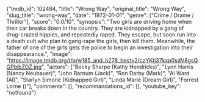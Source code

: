 {"tmdb_id": 102484, "title": "Wrong Way", "original_title": "Wrong Way", "slug_title": "wrong-way", "date": "1972-01-01", "genre": ["Crime / Drame / Thriller"], "score": "0.0/10", "synopsis": "Two girls are driving home when their car breaks down in the country. They are kidnapped by a gang of drug-crazed hippies, and repeatedly raped. They escape, but soon run into a death cult who plan to gang-rape the girls, then kill them. Meanwhile, the father of one of the girls gets the police to begin an investigation into their disappearance.", "image": "https://image.tmdb.org/t/p/w185_and_h278_bestv2/czYKtj37kxp0sdV8gsQGPbibZOZ.jpg", "actors": ["Becky Sharpe (Kathy Hendricks)", "Lynn Harris (Nancy Neubauer)", "John Barnum (Jack)", "Ron Darby (Mark)", "Al Ward (Al)", "Starlyn Simone (Kidnapped Girl)", "Linda Marie (Dream Girl)", "Forrest Lorne ()"], "comments": [], "recommandations_id": [], "youtube_key": "notfound"}